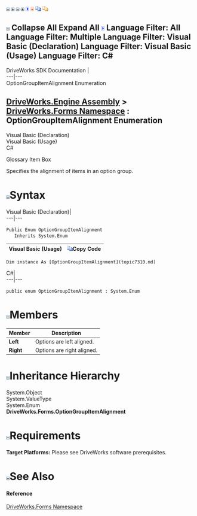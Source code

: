 ![](dotnetimages/collapse.gif) ![](dotnetimages/expand.gif) ![](dotnetimages/collapse.gif) ![](dotnetimages/expand.gif) ![](dotnetimages/drpdown.gif) ![](dotnetimages/drpdown_orange.gif) ![](dotnetimages/copycode.gif) ![](dotnetimages/copycodeHighlight.gif)

![](dotnetimages/collapse.gif) Collapse All Expand All ![](dotnetimages/drpdown.gif) Language Filter: All  Language Filter: Multiple  Language Filter: Visual Basic (Declaration) Language Filter: Visual Basic (Usage) Language Filter: C#  
---  
DriveWorks SDK Documentation  |   
---|---  
OptionGroupItemAlignment Enumeration   
  
[DriveWorks.Engine Assembly](topic2156.md) > [DriveWorks.Forms Namespace](topic7266.md) : OptionGroupItemAlignment Enumeration  
---  
  
Visual Basic (Declaration)    
Visual Basic (Usage)    
C# 

Glossary Item Box

Specifies the alignment of items in an option group. 

# ![](dotnetimages/collapse.gif)Syntax

Visual Basic (Declaration)|   
---|---  
      
    
    Public Enum OptionGroupItemAlignment 
       Inherits System.Enum  
  
Visual Basic (Usage)| ![](dotnetimages/copycode.gif)Copy Code  
---|---  
      
    
    Dim instance As [OptionGroupItemAlignment](topic7310.md)  
  
C#|   
---|---  
      
    
    public enum OptionGroupItemAlignment : System.Enum   
  
# ![](dotnetimages/collapse.gif)Members

Member| Description  
---|---  
**Left**|  Options are left aligned.  
**Right**|  Options are right aligned.  
  
# ![](dotnetimages/collapse.gif)Inheritance Hierarchy

System.Object  
System.ValueType  
System.Enum  
**DriveWorks.Forms.OptionGroupItemAlignment**  


# ![](dotnetimages/collapse.gif)Requirements

**Target Platforms:** Please see DriveWorks software prerequisites.

# ![](dotnetimages/collapse.gif)See Also

#### Reference

[DriveWorks.Forms Namespace](topic7266.md)


